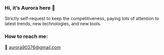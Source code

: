 ### Hi, it’s Aurora here 👋

Strictly self-request to keep the competitiveness, paying lots of attention to latest trends, new technologies, and new tools.

### How to reach me: 
📧 <aurora90376@gmail.com>
